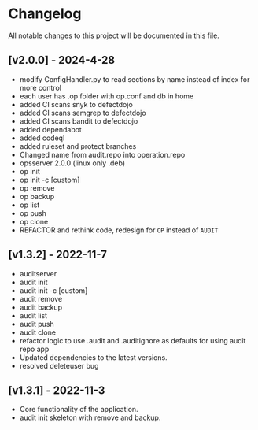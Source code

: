 # Changelog

All notable changes to this project will be documented in this file.

## [v2.0.0] - 2024-4-28
- modify ConfigHandler.py to read sections by name instead of index for more control
- each user has .op folder with op.conf and db in home
- added CI scans snyk to defectdojo
- added CI scans semgrep to defectdojo
- added CI scans bandit to defectdojo
- added dependabot
- added codeql
- added ruleset and protect branches
- Changed name from audit.repo into operation.repo
- opsserver 2.0.0 (linux only .deb)
- op init
- op init -c [custom]
- op remove
- op backup
- op list
- op push
- op clone
- REFACTOR and rethink code, redesign for `OP` instead of `AUDIT`


## [v1.3.2] - 2022-11-7

- auditserver
- audit init
- audit init -c [custom]
- audit remove
- audit backup
- audit list
- audit push
- audit clone
- refactor logic to use .audit and .auditignore as defaults for using audit repo app
- Updated dependencies to the latest versions.
- resolved deleteuser bug

## [v1.3.1] - 2022-11-3

- Core functionality of the application.
- audit init skeleton with remove and backup.

